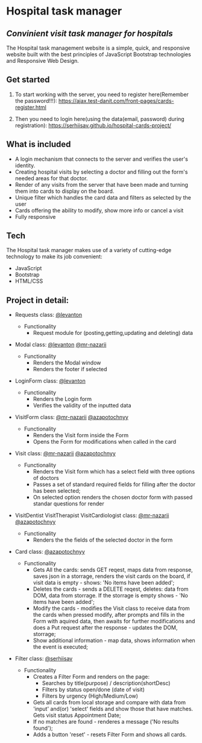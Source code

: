 # Hospital task manager

## _Convinient visit task manager for hospitals_

The Hospital task management website is a simple, quick, and responsive website built with the
best principles of JavaScript Bootstrap technologies and Responsive Web Design.

## Get started

1. To start working with the server, you need to register here(Remember the password!!!):
   https://ajax.test-danit.com/front-pages/cards-register.html

2. Then you need to login here(using the data(email, password) during registration):
   https://serhiisav.github.io/hospital-cards-project/

## What is included

- A login mechanism that connects to the server and verifies the user's identity.
- Creating hospital visits by selecting a doctor and filling out the form's needed areas for that doctor.
- Render of any visits from the server that have been made and turning them into cards to display on the board.
- Unique filter which handles the card data and filters as selected by the user
- Cards offering the ability to modify, show more info or cancel a visit
- Fully responsive

## Tech

The Hospital task manager makes use of a variety of cutting-edge technology to make its job convenient:

- JavaScript
- Bootstrap
- HTML/CSS

## Project in detail:

- Requests class: [@levanton](https://github.com/levanton)

  - Functionality
    - Request module for (posting,getting,updating and deleting) data

- Modal class: [@levanton](https://github.com/levanton) [@mr-nazarii](https://github.com/mr-nazarii)

  - Functionality
    - Renders the Modal window
    - Renders the footer if selected

- LoginForm class: [@levanton](https://github.com/levanton)

  - Functionality
    - Renders the Login form
    - Verifies the validity of the inputted data

- VisitForm class: [@mr-nazarii](https://github.com/mr-nazarii) [@azapotochnyy](https://github.com/azapotochnyy)

  - Functionality
    - Renders the Visit form inside the Form
    - Opens the Form for modifications when called in the card

- Visit class: [@mr-nazarii](https://github.com/mr-nazarii) [@azapotochnyy](https://github.com/azapotochnyy)

  - Functionality
    - Renders the Visit form which has a select field with three options of doctors
    - Passes a set of standard required fields for filling after the doctor has been selected;
    - On selected option renders the chosen doctor form with passed standar questions for render

- VisitDentist VisitTherapist VisitCardiologist class: [@mr-nazarii](https://github.com/mr-nazarii) [@azapotochnyy](https://github.com/azapotochnyy)

  - Functionality
    - Renders the the fields of the selected doctor in the form

- Card class: [@azapotochnyy](https://github.com/azapotochnyy)

  - Functionality
    - Gets All the cards: sends GET reqest, maps data from response, saves json in a storrage, renders the visit cards on the board, if visit data is empty - shows: 'No items have been added';
    - Deletes the cards - sends a DELETE reqest, deletes: data from DOM, data from storrage. If the storrage is empty shows - 'No items have been added';
    - Modify the cards - modifies the Visit class to receive data from the cards when pressed modify, after prompts and fills in the Form with aquired data, then awaits for further modifications and does a Put request after the response - updates the DOM, storrage;
    - Show additional information - map data, shows information when the event is executed;

- Filter class: [@serhiisav](https://github.com/serhiisav)
  - Functionality
    - Creates a Filter Form and renders on the page:
      - Searches by title(purpose) / description(shortDesc)
      - Filters by status open/done (date of visit)
      - Filters by urgency (High/Medium/Low)
    - Gets all cards from local storage and compare with data from 'input' and(or) 'select' fields and show those that have matches. Gets visit status Appointment Date;
    - If no matches are found - renderes a message ('No results found');
    - Adds a button 'reset' - resets Filter Form and shows all cards.
